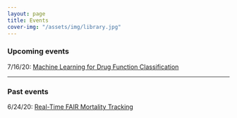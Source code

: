 ```yaml
---
layout: page
title: Events
cover-img: "/assets/img/library.jpg"
---
```


### Upcoming events

7/16/20: [Machine Learning for Drug Function Classification](2020-06-29-machine_learning_for_drug_function_classification)

---

### Past events

6/24/20: [Real-Time FAIR Mortality Tracking](2020-06-15-real-time_fair_mortality_tracking)
